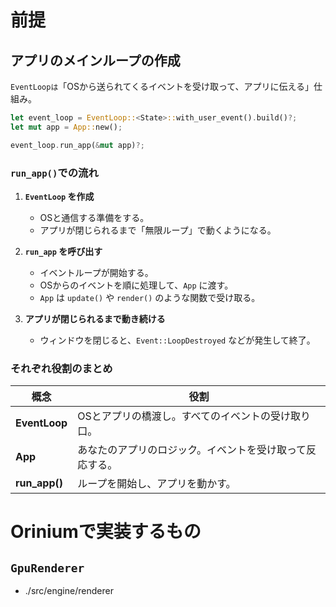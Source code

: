 # 前提
## アプリのメインループの作成
`EventLoopは`「OSから送られてくるイベントを受け取って、アプリに伝える」仕組み。
```rust
let event_loop = EventLoop::<State>::with_user_event().build()?;
let mut app = App::new();

event_loop.run_app(&mut app)?;
```
### `run_app()`での流れ
1. **`EventLoop` を作成**
   * OSと通信する準備をする。
   * アプリが閉じられるまで「無限ループ」で動くようになる。

2. **`run_app` を呼び出す**
   * イベントループが開始する。
   * OSからのイベントを順に処理して、`App` に渡す。
   * `App` は `update()` や `render()` のような関数で受け取る。

3. **アプリが閉じられるまで動き続ける**
   * ウィンドウを閉じると、`Event::LoopDestroyed` などが発生して終了。


### それぞれ役割のまとめ
| 概念            | 役割                           |
| ------------- | ---------------------------- |
| **EventLoop** | OSとアプリの橋渡し。すべてのイベントの受け取り口。   |
| **App**       | あなたのアプリのロジック。イベントを受け取って反応する。 |
| **run_app()** | ループを開始し、アプリを動かす。             |


# Oriniumで実装するもの
## `GpuRenderer`
* ./src/engine/renderer
